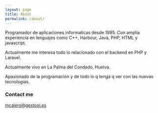 ```yaml
---
layout: page
title: About
permalink: /about/
---
```


Programador de aplicaciones informaticas desde 1995. Con amplia experiencia en lenguajes como C++, Harbour, Java, PHP, HTML y javascript.

Actualmente me interesa todo lo relacionado con el backend en PHP y Laravel. 

Actualmente vivo en La Palma del Condado, Huelva. 

Apasionado de la programación y de todo lo q tenga q ver con las nuevas tecnologias.

### Contact me

[mcalero@gestool.es](mailto:mcalero@gestool.es)
